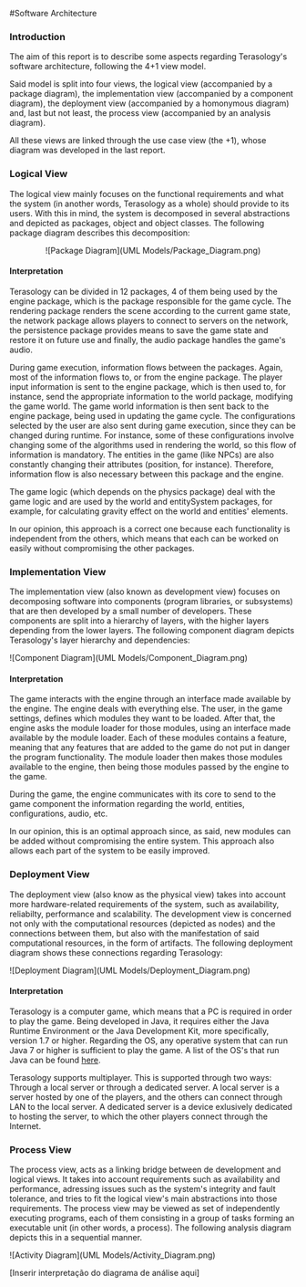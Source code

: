 #Software Architecture

### Introduction

The aim of this report is to describe some aspects regarding Terasology's software architecture, following the 4+1 view model.

Said model is split into four views, the logical view (accompanied by a package diagram), the implementation view (accompanied by a component diagram), the deployment view (accompanied by a homonymous diagram) and, last but not least, the process view (accompanied by an analysis diagram).

All these views are linked through the use case view (the +1), whose diagram was developed in the last report.

### Logical View 

The logical view mainly focuses on the functional requirements and what the system (in another words, Terasology as a whole) should provide to its users. With this in mind, the system is decomposed in several abstractions and depicted as packages, object and object classes. The following package diagram describes this decomposition:

<center> ![Package Diagram](UML Models/Package_Diagram.png) </center>

#### Interpretation

Terasology can be divided in 12 packages, 4 of them being used by the engine package, which is the package responsible for the game cycle. The rendering package renders the scene according to the current game state, the network package allows players to connect to servers on the network, the persistence package provides means to save the game state and restore it on future use and finally, the audio package handles the game's audio.

During game execution, information flows between the packages. Again, most of the information flows to, or from the engine package. The player input information is sent to the engine package, which is then used to, for instance, send the appropriate information to the world package, modifying the game world. The game world information is then sent back to the engine package, being used in updating the game cycle. The configurations selected by the user are also sent during game execution, since they can be changed during runtime. For instance, some of these configurations involve changing some of the algorithms used in rendering the world, so this flow of information is mandatory. The entities in the game (like NPCs) are also constantly changing their attributes (position, for instance). Therefore, information flow is also necessary between this package and the engine.

The game logic (which depends on the physics package) deal with the game logic and are used by the world and entitySystem packages, for example, for calculating gravity effect on the world and entities' elements.

In our opinion, this approach is a correct one because each functionality is independent from the others, which means that each can be worked on easily without compromising the other packages.

### Implementation View

The implementation view (also known as development view) focuses on decomposing software into components (program libraries, or subsystems) that are then developed by a small number of developers. These components are split into a hierarchy of layers, with the higher layers depending from the lower layers. The following component diagram depicts Terasology's layer hierarchy and dependencies:

![Component Diagram](UML Models/Component_Diagram.png)

#### Interpretation

The game interacts with the engine through an interface made available by the engine. The engine deals with everything else. The user, in the game settings, defines which modules they want to be loaded. After that, the engine asks the module loader for those modules, using an interface made available by the module loader. Each of these modules contains a feature, meaning that any features that are added to the game do not put in danger the program functionality. The module loader then makes those modules available to the engine, then being those modules passed by the engine to the game.

During the game, the engine communicates with its core to send to the game component the information regarding the world, entities, configurations, audio, etc.

In our opinion, this is an optimal approach since, as said, new modules can be added without compromising the entire system. This approach also allows each part of the system to be easily improved.

### Deployment View

The deployment view (also know as the physical view) takes into account more hardware-related requirements of the system, such as availability, reliabilty, performance and scalability. The development view is concerned not only with the computational resources (depicted as nodes) and the connections between them, but also with the manifestation of said computational resources, in the form of artifacts. The following deployment diagram shows these connections regarding Terasology:

![Deployment Diagram](UML Models/Deployment_Diagram.png)

#### Interpretation

Terasology is a computer game, which means that a PC is required in order to play the game. Being developed in Java, it requires either the Java Runtime Environment or the Java Development Kit, more specifically, version 1.7 or higher. Regarding the OS, any operative system that can run Java 7 or higher is sufficient to play the game. A list of the OS's that run Java can be found [here](https://blogs.oracle.com/henrik/entry/supported_platforms_for_jdk_7).

Terasology supports multiplayer. This is supported through two ways: Through a local server or through a dedicated server. A local server is a server hosted by one of the players, and the others can connect through LAN to the local server. A dedicated server is a device exlusively dedicated to hosting the server, to which the other players connect through the Internet.  

### Process View

The process view, acts as a linking bridge between de development and logical views. It takes into account requirements such as availability and performance, adressing issues such as the system's integrity and fault tolerance, and tries to fit the logical view's main abstractions into those requirements. The process view may be viewed as set of independently executing programs, each of them consisting in a group of tasks forming an executable unit (in other words, a process). The following analysis diagram depicts this in a sequential manner.

![Activity Diagram](UML Models/Activity_Diagram.png)

[Inserir interpretação do diagrama de análise aqui]
